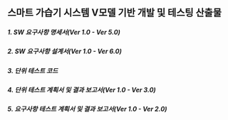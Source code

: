 ## 스마트 가습기 시스템 V모델 기반 개발 및 테스팅 산출물


##### 1. SW 요구사항 명세서(Ver 1.0 - Ver 5.0)
##### 2. SW 요구사항 설계서(Ver 1.0 - Ver 6.0)
##### 3. 단위 테스트 코드
##### 4. 단위 테스트 계획서 및 결과 보고서(Ver 1.0 - Ver 3.0)
##### 5. 요구사항 테스트 계획서 및 결과 보고서(Ver 1.0 - Ver 2.0)
